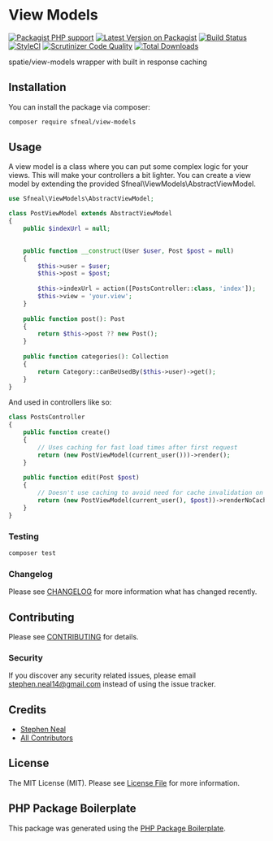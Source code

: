 # View Models

[![Packagist PHP support](https://img.shields.io/packagist/php-v/sfneal/view-models)](https://packagist.org/packages/sfneal/view-models)
[![Latest Version on Packagist](https://img.shields.io/packagist/v/sfneal/view-models.svg?style=flat-square)](https://packagist.org/packages/sfneal/view-models)
[![Build Status](https://travis-ci.com/sfneal/view-models.svg?branch=master&style=flat-square)](https://travis-ci.com/sfneal/view-models)
[![StyleCI](https://github.styleci.io/repos/288782334/shield?branch=master)](https://github.styleci.io/repos/288782334?branch=master)
[![Scrutinizer Code Quality](https://scrutinizer-ci.com/g/sfneal/view-models/badges/quality-score.png?b=master)](https://scrutinizer-ci.com/g/sfneal/view-models/?branch=master)
[![Total Downloads](https://img.shields.io/packagist/dt/sfneal/view-models.svg?style=flat-square)](https://packagist.org/packages/sfneal/view-models)

spatie/view-models wrapper with built in response caching

## Installation

You can install the package via composer:

```bash
composer require sfneal/view-models
```

## Usage
A view model is a class where you can put some complex logic for your views. This will make your controllers a bit
lighter. You can create a view model by extending the provided Sfneal\ViewModels\AbstractViewModel.

```php
use Sfneal\ViewModels\AbstractViewModel;

class PostViewModel extends AbstractViewModel
{
    public $indexUrl = null;
   

    public function __construct(User $user, Post $post = null)
    {
        $this->user = $user;
        $this->post = $post;
        
        $this->indexUrl = action([PostsController::class, 'index']);
        $this->view = 'your.view'; 
    }
    
    public function post(): Post
    {
        return $this->post ?? new Post();
    }
    
    public function categories(): Collection
    {
        return Category::canBeUsedBy($this->user)->get();
    }
}
```

And used in controllers like so:
```php
class PostsController
{
    public function create()
    {
        // Uses caching for fast load times after first request
        return (new PostViewModel(current_user()))->render();
    }
    
    public function edit(Post $post)
    {
        // Doesn't use caching to avoid need for cache invalidation on changes
        return (new PostViewModel(current_user(), $post))->renderNoCache();
    }
}
```

### Testing

``` bash
composer test
```

### Changelog

Please see [CHANGELOG](CHANGELOG.md) for more information what has changed recently.

## Contributing

Please see [CONTRIBUTING](CONTRIBUTING.md) for details.

### Security

If you discover any security related issues, please email stephen.neal14@gmail.com instead of using the issue tracker.

## Credits

- [Stephen Neal](https://github.com/sfneal)
- [All Contributors](../../contributors)

## License

The MIT License (MIT). Please see [License File](LICENSE.md) for more information.

## PHP Package Boilerplate

This package was generated using the [PHP Package Boilerplate](https://laravelpackageboilerplate.com).

